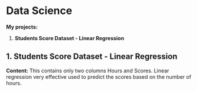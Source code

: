 # Data Science
**My projects:**

 1. **Students Score Dataset - Linear Regression**


## 1. Students Score Dataset - Linear Regression
**Content:**
This contains only two columns Hours and Scores. Linear regression very effective used to predict the scores based on the number of hours.

